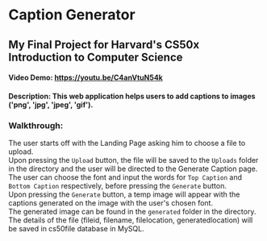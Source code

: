 # Caption Generator
## My Final Project for Harvard's CS50x Introduction to Computer Science
#### Video Demo: https://youtu.be/C4anVtuN54k
#### Description: This web application helps users to add captions to images ('png', 'jpg', 'jpeg', 'gif').
### Walkthrough:
The user starts off with the Landing Page asking him to choose a file to upload.  
Upon pressing the `Upload` button, the file will be saved to the `Uploads` folder in the directory and the user will be directed to the Generate Caption page.  
The user can choose the font and input the words for `Top Caption` and `Bottom Caption` respectively, before pressing the `Generate` button.  
Upon pressing the `Generate` button, a temp image will appear with the captions generated on the image with the user's chosen font.  
The generated image can be found in the `generated` folder in the directory.  
The details of the file (fileid, filename, filelocation, generatedlocation) will be saved in cs50file database in MySQL.  
